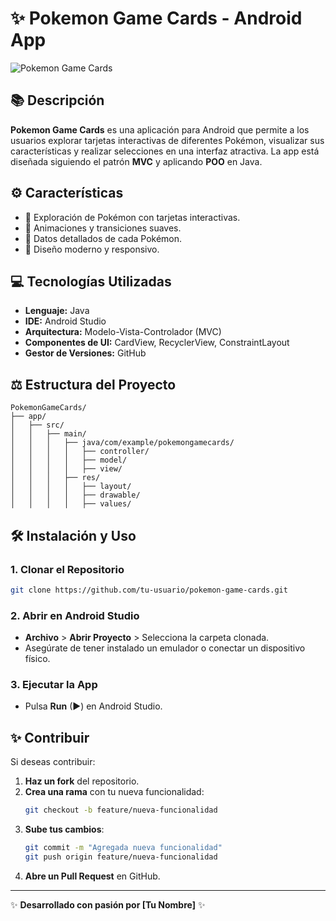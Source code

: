 # ✨ Pokemon Game Cards - Android App

![Pokemon Game Cards](https://yourimageurl.com)  

## 📚 Descripción
**Pokemon Game Cards** es una aplicación para Android que permite a los usuarios explorar tarjetas interactivas de diferentes Pokémon, visualizar sus características y realizar selecciones en una interfaz atractiva. La app está diseñada siguiendo el patrón **MVC** y aplicando **POO** en Java.

## ⚙️ Características
- 🐉 Exploración de Pokémon con tarjetas interactivas.
- 🔄 Animaciones y transiciones suaves.
- 📄 Datos detallados de cada Pokémon.
- 📲 Diseño moderno y responsivo.

## 💻 Tecnologías Utilizadas
- **Lenguaje:** Java
- **IDE:** Android Studio
- **Arquitectura:** Modelo-Vista-Controlador (MVC)
- **Componentes de UI:** CardView, RecyclerView, ConstraintLayout
- **Gestor de Versiones:** GitHub

## ⚖️ Estructura del Proyecto
```
PokemonGameCards/
├── app/
│   ├── src/
│   │   ├── main/
│   │   │   ├── java/com/example/pokemongamecards/
│   │   │   │   ├── controller/
│   │   │   │   ├── model/
│   │   │   │   ├── view/
│   │   │   ├── res/
│   │   │   │   ├── layout/
│   │   │   │   ├── drawable/
│   │   │   │   ├── values/
```

## 🛠️ Instalación y Uso
### 1. **Clonar el Repositorio**
```bash
git clone https://github.com/tu-usuario/pokemon-game-cards.git
```

### 2. **Abrir en Android Studio**
- **Archivo** > **Abrir Proyecto** > Selecciona la carpeta clonada.
- Asegúrate de tener instalado un emulador o conectar un dispositivo físico.

### 3. **Ejecutar la App**
- Pulsa **Run** (▶) en Android Studio.

## ✨ Contribuir
Si deseas contribuir:
1. **Haz un fork** del repositorio.
2. **Crea una rama** con tu nueva funcionalidad:
   ```bash
   git checkout -b feature/nueva-funcionalidad
   ```
3. **Sube tus cambios**:
   ```bash
   git commit -m "Agregada nueva funcionalidad"
   git push origin feature/nueva-funcionalidad
   ```
4. **Abre un Pull Request** en GitHub.

---
✨ **Desarrollado con pasión por [Tu Nombre]** ✨

